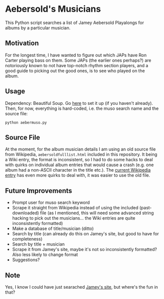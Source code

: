 # Aebersold's Musicians

This Python script searches a list of Jamey Aebersold Playalongs for albums by a particular musician.

## Motivation

For the longest time, I have wanted to figure out which JAPs have Ron Carter playing bass on them. Some JAPs (the earlier ones perhaps?) are notoriously known to not have top-notch rhythm section players, and a good guide to picking out the good ones, is to see who played on the album.

## Usage

Dependency: Beautiful Soup. Go [here](https://www.crummy.com/software/BeautifulSoup/) to set it up (if you haven't already). Then, for now, everything is hard-coded, i.e. the muso search name and the source file:

    python aebermuso.py

## Source File

At the moment, for the album musician details I am using an old source file from Wikipedia, ```aebersoldfulllist.html``` included in this repository. It being a Wiki entry, the format is inconsistent, so I had to do some hacks to deal with quirks on individual album entries that would cause a crash (e.g. one album had a non-ASCII character in the title etc.). The [current Wikipedia entry](https://en.m.wikipedia.org/wiki/List_of_songs_in_Aebersold%27s_"Play-A-Long"_series) has even more quirks to deal with, it was easier to use the old file.

## Future Improvements

- Prompt user for muso search keyword
- Scrape it straight from Wikipedia instead of using the included (past-downloaded) file (as I mentioned, this will need some advanced string hacking to pick out the musicians... the Wiki entries are quite inconsistently formatted)
- Make a database of title/musician (ditto)
- Search by title (can already do this on Jamey's site, but good to have for completeness)
- Search by title + musician
- Scrape it from Jamey's site, maybe it's not so inconsistently formatted? Also less likely to change format
- Suggestions?

## Note

Yes, I know I could have just searached [Jamey's site](http://jazzbooks.com/jazz/category/AEBALL), but where's the fun in that?